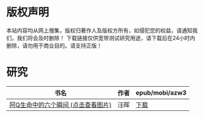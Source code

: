 # 版权声明

本站内容均从网上搜集，版权归著作人及版权方所有，如侵犯您的权益，请通知我们，我们将会及时删除！ 下载链接仅供宽带测试研究用途，请下载后在24小时内删除，请勿用于商业目的。请支持正版！

# 研究

| 书名 | 作者 | epub/mobi/azw3 |
| --- | --- | --- |
| [阿Q生命中的六个瞬间 (点击查看图片)](https://www.dushupai.com/attachment/2024/06/01/4f1ff0941ab35dc6.jpg) | 汪晖 | [下载](https://url89.ctfile.com/f/31084289-1357008061-a92e4b?p=8866) |
